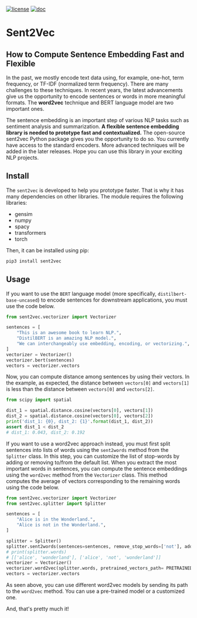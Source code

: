 [![license](https://img.shields.io/badge/license-MIT-success)](https://github.com/pdrm83/Sent2Vec/blob/master/LICENSE.md)
[![doc](https://img.shields.io/badge/docs-Medium-blue)](https://towardsdatascience.com/how-to-compute-sentence-similarity-using-bert-and-word2vec-ab0663a5d64)

# Sent2Vec 
## How to Compute Sentence Embedding Fast and Flexible

In the past, we mostly encode text data using, for example, one-hot, term frequency, or TF-IDF (normalized term 
frequency). There are many challenges to these techniques. In recent years, the latest advancements give us the
opportunity to encode sentences or words in more meaningful formats. The **word2vec** technique and BERT language model
are two important ones.

The sentence embedding is an important step of various NLP tasks such as sentiment analysis and summarization. **A 
flexible sentence embedding library is needed to prototype fast and contextualized.** The open-source sent2vec Python 
package gives you the opportunity to do so. You currently have access to the standard encoders. More advanced 
techniques will be added in the later releases. Hope you can use this library in your exciting NLP projects.

## Install
The `sent2vec` is developed to help you prototype faster. That is why it has many dependencies on other libraries. The 
module requires the following libraries:

* gensim  
* numpy
* spacy  
* transformers  
* torch  

Then, it can be installed using pip:
```python
pip3 install sent2vec
```

## Usage
If you want to use the `BERT` language model (more specifically, `distilbert-base-uncased`) to encode sentences for 
downstream applications, you must use the code below. 
```python
from sent2vec.vectorizer import Vectorizer

sentences = [
    "This is an awesome book to learn NLP.",
    "DistilBERT is an amazing NLP model.",
    "We can interchangeably use embedding, encoding, or vectorizing.",
]
vectorizer = Vectorizer()
vectorizer.bert(sentences)
vectors = vectorizer.vectors
```
Now, you can compute distance among sentences by using their vectors. In the example, as expected, the distance between
`vectors[0]` and `vectors[1]` is less than the distance between `vectors[0]` and `vectors[2]`.

```python
from scipy import spatial

dist_1 = spatial.distance.cosine(vectors[0], vectors[1])
dist_2 = spatial.distance.cosine(vectors[0], vectors[2])
print('dist_1: {0}, dist_2: {1}'.format(dist_1, dist_2))
assert dist_1 < dist_2
# dist_1: 0.043, dist_2: 0.192
```

If you want to use a word2vec approach instead, you must first split sentences into lists of words using the 
`sent2words` method from the `Splitter` class. In this step, you can customize the list of stop-words by adding or 
removing to/from the default list. When you extract the most important words in sentences, you can compute the sentence
embeddings using the `word2vec` method from the `Vectorizer` class. This method computes the average of vectors 
corresponding to the remaining words using the code below. 

```python
from sent2vec.vectorizer import Vectorizer
from sent2vec.splitter import Splitter

sentences = [
    "Alice is in the Wonderland.",
    "Alice is not in the Wonderland.",
]

splitter = Splitter()
splitter.sent2words(sentences=sentences, remove_stop_words=['not'], add_stop_words=[])
# print(splitter.words)
# [['alice', 'wonderland'], ['alice', 'not', 'wonderland']]
vectorizer = Vectorizer()
vectorizer.word2vec(splitter.words, pretrained_vectors_path= PRETRAINED_VECTORS_PATH)
vectors = vectorizer.vectors
```
As seen above, you can use different word2vec models by sending its path to the `word2vec` method. You can use a 
pre-trained model or a customized one.  

And, that's pretty much it!


